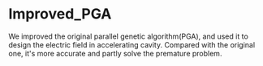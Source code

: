 # Improved_PGA
We improved the original parallel genetic algorithm(PGA), and used it to design the electric field in accelerating cavity.
Compared with the original one, it's more accurate and partly solve the premature problem. 
